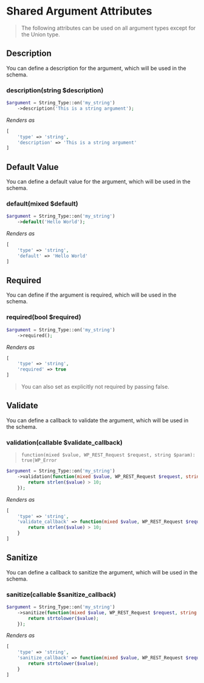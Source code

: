 # Shared Argument Attributes

> The following attributes can be used on all argument types except for the Union type.

## Description

You can define a description for the argument, which will be used in the schema.

### description(string $description)

```php
$argument = String_Type::on('my_string')
    ->description('This is a string argument');
```
*Renders as* 
```php
[
    'type' => 'string',
    'description' => 'This is a string argument'
]
```

## Default Value

You can define a default value for the argument, which will be used in the schema.

### default(mixed $default)

```php
$argument = String_Type::on('my_string')
    ->default('Hello World');
```

*Renders as* 
```php
[
    'type' => 'string',
    'default' => 'Hello World'
]
```

## Required

You can define if the argument is required, which will be used in the schema.

### required(bool $required)

```php
$argument = String_Type::on('my_string')
    ->required();
```

*Renders as* 
```php
[
    'type' => 'string',
    'required' => true
]
```

> You can also set as explicitly not required by passing false.

## Validate

You can define a callback to validate the argument, which will be used in the schema.

### validation(callable $validate_callback)

> `function(mixed $value, WP_REST_Request $request, string $param): true|WP_Error`

```php
$argument = String_Type::on('my_string')
    ->validation(function(mixed $value, WP_REST_Request $request, string $param){
        return strlen($value) > 10;
    });
```

*Renders as* 
```php
[
    'type' => 'string',
    'validate_callback' => function(mixed $value, WP_REST_Request $request, string $param){
        return strlen($value) > 10;
    }
]
```

## Sanitize

You can define a callback to sanitize the argument, which will be used in the schema.

### sanitize(callable $sanitize_callback)

```php
$argument = String_Type::on('my_string')
    ->sanitize(function(mixed $value, WP_REST_Request $request, string $param){
        return strtolower($value);
    });
```
*Renders as* 
```php
[
    'type' => 'string',
    'sanitize_callback' => function(mixed $value, WP_REST_Request $request, string $param){
        return strtolower($value);
    }
]
```
